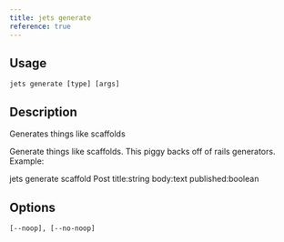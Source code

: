```yaml
---
title: jets generate
reference: true
---
```


## Usage

    jets generate [type] [args]

## Description

Generates things like scaffolds

Generate things like scaffolds. This piggy backs off of rails generators.  Example:

jets generate scaffold Post title:string body:text published:boolean

## Options

```
[--noop], [--no-noop]  
```

